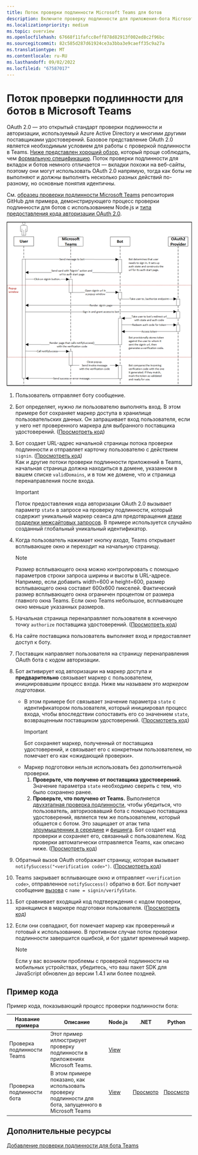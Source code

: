 ```yaml
---
title: Поток проверки подлинности Microsoft Teams для ботов
description: Включите проверку подлинности для приложения-бота Microsoft Teams с помощью стороннего поставщика OAuth с помощью примеров кода.
ms.localizationpriority: medium
ms.topic: overview
ms.openlocfilehash: 67668f11fafcc8eff878d82913f002ed8c2f96bc
ms.sourcegitcommit: 82c585d287d61924ce3a3bba3e9caeff35c9a27a
ms.translationtype: MT
ms.contentlocale: ru-RU
ms.lasthandoff: 09/02/2022
ms.locfileid: "67587017"
---
```

# <a name="authentication-flow-for-bots-in-microsoft-teams"></a>Поток проверки подлинности для ботов в Microsoft Teams

OAuth 2.0 — это открытый стандарт проверки подлинности и авторизации, используемый Azure Active Directory и многими другими поставщиками удостоверений. Базовое представление OAuth 2.0 является необходимым условием для работы с проверкой подлинности в Teams. [Ниже представлен хороший обзор](https://aaronparecki.com/oauth-2-simplified/), который проще соблюдать, чем [формальную спецификацию](https://oauth.net/2/). Поток проверки подлинности для вкладок и ботов немного отличается — вкладки похожи на веб-сайты, поэтому они могут использовать OAuth 2.0 напрямую, тогда как боты не выполняют и должны выполнять несколько разных действий по-разному, но основные понятия идентичны.

См. [образец проверки подлинности Microsoft Teams](https://github.com/OfficeDev/Microsoft-Teams-Samples/tree/main/samples/app-auth/nodejs) репозитория GitHub для примера, демонстрирующего процесс проверки подлинности для ботов с использованием Node.js и [типа предоставления кода авторизации OAuth 2.0](https://oauth.net/2/grant-types/authorization-code/).

![Схема последовательностей проверки подлинности бота](../../../assets/images/authentication/bot_auth_sequence_diagram.png)

1. Пользователь отправляет боту сообщение.
2. Бот определяет, нужно ли пользователю выполнять вход.
   В этом примере бот сохраняет маркер доступа в хранилище пользовательских данных. Он запрашивает вход пользователя, если у него нет проверенного маркера для выбранного поставщика удостоверений. ([Просмотреть код](https://github.com/OfficeDev/microsoft-teams-sample-auth-node/blob/469952a26d618dbf884a3be53c7d921cc580b1e2/src/utils/AuthenticationUtils.ts#L58-L76))
3. Бот создает URL-адрес начальной страницы потока проверки подлинности и отправляет карточку пользователю с действием `signin`. ([Просмотреть код](https://github.com/OfficeDev/microsoft-teams-sample-auth-node/blob/469952a26d618dbf884a3be53c7d921cc580b1e2/src/dialogs/BaseIdentityDialog.ts#L160-L190))</br>
    Как и другие потоки проверки подлинности приложений в Teams, начальная страница должна находиться в домене, указанном в вашем списке `validDomains`, и в том же домене, что и страница перенаправления после входа.
    > [!IMPORTANT]
    > Поток предоставления кода авторизации OAuth 2.0 вызывает параметр `state` в запросе на проверку подлинности, который содержит уникальный маркер сеанса для предотвращения [атаки подделки межсайтовых запросов](https://en.wikipedia.org/wiki/Cross-site_request_forgery). В примере используется случайно созданный глобальный уникальный идентификатор.
4. Когда пользователь нажимает кнопку *входа*, Teams открывает всплывающее окно и переходит на начальную страницу.
   > [!NOTE]
   > Размер всплывающего окна можно контролировать с помощью параметров строки запроса ширины и высоты в URL-адресе. Например, если добавить width=600 и height=600, размер всплывающего окна составит 600x600 пикселей. Фактический размер всплывающего окна ограничен процентом от размера главного окна Teams. Если окно Teams небольшое, всплывающее окно меньше указанных размеров.

5. Начальная страница перенаправляет пользователя в конечную точку `authorize` поставщика удостоверений. ([Просмотреть код](https://github.com/OfficeDev/microsoft-teams-sample-auth-node/blob/469952a26d618dbf884a3be53c7d921cc580b1e2/public/html/auth-start.html#L51-L56))
6. На сайте поставщика пользователь выполняет вход и предоставляет доступ к боту.
7. Поставщик направляет пользователя на страницу перенаправления OAuth бота с кодом авторизации.
8. Бот активирует код авторизации на маркер доступа и **предварительно** связывает маркер с пользователем, инициировавшим процесс входа. Ниже мы называем это *маркером подготовки*.
    * В этом примере бот связывает значение параметра `state` с идентификатором пользователя, который инициировал процесс входа, чтобы впоследствии сопоставить его со значением `state`, возвращенным поставщиком удостоверений. ([Просмотреть код](https://github.com/OfficeDev/microsoft-teams-sample-auth-node/blob/469952a26d618dbf884a3be53c7d921cc580b1e2/src/AuthBot.ts#L70-L99))
      > [!IMPORTANT]
      > Бот сохраняет маркер, полученный от поставщика удостоверений, и связывает его с конкретным пользователем, но помечает его как «ожидающий проверки».
    * Маркер подготовки нельзя использовать без дополнительной проверки.
      1. **Проверьте, что получено от поставщика удостоверений.** Значение параметра `state` необходимо сверить с тем, что было сохранено ранее.
      1. **Проверьте, что получено от Teams.** Выполняется [двухэтапная проверка подлинности](https://en.wikipedia.org/wiki/Man-in-the-middle_attack), чтобы убедиться, что пользователь, авторизовавший бота с помощью поставщика удостоверений, является тем же пользователем, который общается с ботом. Это защищает от атак типа [злоумышленник в середине](https://en.wikipedia.org/wiki/Man-in-the-middle_attack) и [фишинга](https://en.wikipedia.org/wiki/Phishing). Бот создает код проверки и сохраняет его, связанный с пользователем. Код проверки автоматически отправляется Teams, как описано ниже. ([Просмотреть код](https://github.com/OfficeDev/microsoft-teams-sample-auth-node/blob/469952a26d618dbf884a3be53c7d921cc580b1e2/src/AuthBot.ts#L100-L113))
9. Обратный вызов OAuth отображает страницу, которая вызывает `notifySuccess("<verification code>")`. ([Просмотреть код](https://github.com/OfficeDev/microsoft-teams-sample-auth-node/blob/master/src/views/oauth-callback-success.hbs))
10. Teams закрывает всплывающее окно и отправляет `<verification code>`, отправленное `notifySuccess()` обратно в бот. Бот получает сообщение [вызова](/bot-framework/dotnet/bot-builder-dotnet-activities#invoke) с `name = signin/verifyState`.
11. Бот сравнивает входящий код подтверждения с кодом проверки, хранящимся в маркере подготовки пользователя. ([Просмотреть код](https://github.com/OfficeDev/microsoft-teams-sample-auth-node/blob/469952a26d618dbf884a3be53c7d921cc580b1e2/src/dialogs/BaseIdentityDialog.ts#L127-L140))
12. Если они совпадают, бот помечает маркер как проверенный и готовый к использованию. В противном случае поток проверки подлинности завершится ошибкой, и бот удалит временный маркер.

    > [!NOTE]
    > Если у вас возникли проблемы с проверкой подлинности на мобильных устройствах, убедитесь, что ваш пакет SDK для JavaScript обновлен до версии 1.4.1 или более поздней.

## <a name="code-sample"></a>Пример кода

Пример кода, показывающий процесс проверки подлинности бота:

| **Название примера** | **Описание** | **Node.js** | **.NET** | **Python** |
|-----------------|----------------|--------------|----------|-----------|
| Проверка подлинности Teams | Этот пример иллюстрирует проверку подлинности в приложениях Microsoft Teams. | [View](https://github.com/OfficeDev/microsoft-teams-sample-auth-node) | | |
| Проверка подлинности бота | В этом примере показано, как использовать проверку подлинности для бота, запущенного в Microsoft Teams | [View](https://github.com/microsoft/BotBuilder-Samples/tree/main/samples/javascript_nodejs/46.teams-auth) | [Просмотр](https://github.com/microsoft/BotBuilder-Samples/tree/main/samples/csharp_dotnetcore/46.teams-auth) | [Просмотр](https://github.com/microsoft/BotBuilder-Samples/tree/main/samples/python/46.teams-auth)

## <a name="see-also"></a>Дополнительные ресурсы

[Добавление проверки подлинности для бота Teams](add-authentication.md)
